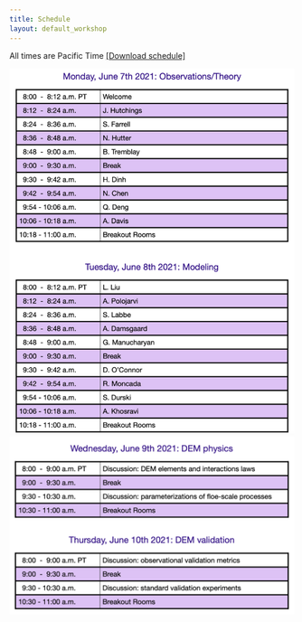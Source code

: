```yaml
---
title: Schedule
layout: default_workshop
---
```

All times are Pacific Time  <a href="https://github.com/SPIce-Team/spice-team.github.io/raw/master/files/Schedule.pdf">[Download schedule]</a>
<div align="center"> <img src="./files/Schedule1.png"> </div>
<div align="center"> <img src="./files/Schedule2.png"> </div>




